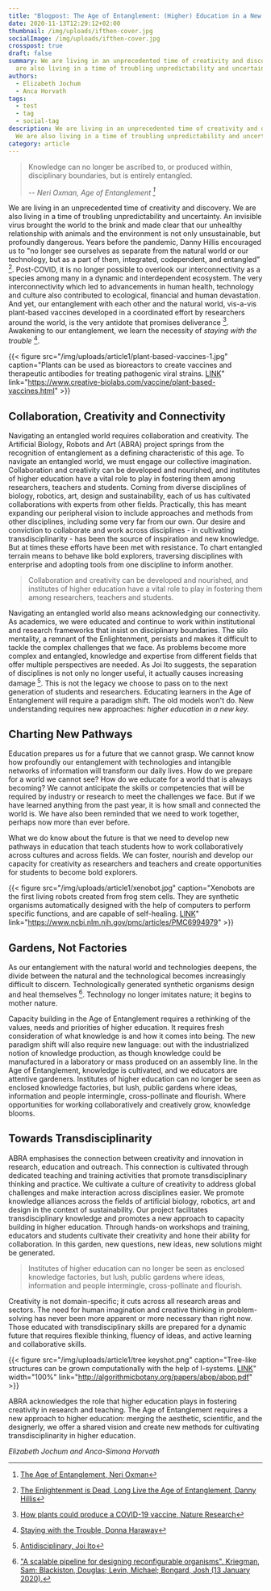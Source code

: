 ```yaml
---
title: "Blogpost: The Age of Entanglement: (Higher) Education in a New Key"
date: 2020-11-13T12:29:12+02:00
thumbnail: /img/uploads/ifthen-cover.jpg
socialImage: /img/uploads/ifthen-cover.jpg
crosspost: true
draft: false
summary: We are living in an unprecedented time of creativity and discovery. We
  are also living in a time of troubling unpredictability and uncertainty.
authors:
  - Elizabeth Jochum
  - Anca Horvath
tags:
  - test
  - tag
  - social-tag
description: We are living in an unprecedented time of creativity and discovery.
  We are also living in a time of troubling unpredictability and uncertainty.
category: article
---
```


> Knowledge can no longer be ascribed to, or produced within, disciplinary boundaries, but is entirely entangled.
>
> -- <cite>Neri Oxman, Age of Entanglement [^1] </cite>


We are living in an unprecedented time of creativity and discovery. We are also living in a time of troubling unpredictability and uncertainty. An invisible virus brought the world to the brink and made clear that our unhealthy relationship with animals and the environment is not only unsustainable, but profoundly dangerous. Years before the pandemic, Danny Hillis encouraged us to "no longer see ourselves as separate from the natural world or our technology, but as a part of them, integrated, codependent, and entangled” [^2]. Post-COVID, it is no longer possible to overlook our interconnectivity as a species among many in a dynamic and interdependent ecosystem. The very interconnectivity which led to advancements in human health, technology and culture also contributed to ecological, financial and human devastation. And yet, our entanglement with each other and the natural world, vis-a-vis plant-based vaccines developed in a coordinated effort by researchers around the world, is the very antidote that promises deliverance [^3]. Awakening to our entanglement, we learn the necessity of _staying with the trouble_ [^4].

{{< figure src="/img/uploads/article1/plant-based-vaccines-1.jpg" caption="Plants can be used as bioreactors to create vaccines and therapeutic antibodies for treating pathogenic viral strains. [LINK](https://www.creative-biolabs.com/vaccine/plant-based-vaccines.html)" link="https://www.creative-biolabs.com/vaccine/plant-based-vaccines.html" >}}

## Collaboration, Creativity and Connectivity

Navigating an entangled world requires collaboration and creativity. The Artificial Biology, Robots and Art (ABRA) project springs from the recognition of entanglement as a defining characteristic of this age. To navigate an entangled world, we must engage our collective imagination. Collaboration and creativity can be developed and nourished, and institutes of higher education have a vital role to play in fostering them among researchers, teachers and students. Coming from diverse disciplines of biology, robotics, art, design and sustainability, each of us has cultivated collaborations with experts from other fields. Practically, this has meant expanding our peripheral vision to include approaches and methods from other disciplines, including some very far from our own. Our desire and conviction to collaborate and work across disciplines - in cultivating transdisciplinarity - has been the source of inspiration and new knowledge. But at times these efforts have been met with resistance. To chart entangled terrain means to behave like bold explorers, traversing disciplines with enterprise and adopting tools from one discipline to inform another.

> Collaboration and creativity can be developed and nourished, and institutes of higher education have a vital role to play in fostering them among researchers, teachers and students.

Navigating an entangled world also means acknowledging our connectivity. As academics, we were educated and continue to work within institutional and research frameworks that insist on disciplinary boundaries. The silo mentality, a remnant of the Enlightenment, persists and makes it difficult to tackle the complex challenges that we face. As problems become more complex and entangled, knowledge and expertise from different fields that offer multiple perspectives are needed. As Joi Ito suggests, the separation of disciplines is not only no longer useful, it actually causes increasing damage [^5]. This is not the legacy we choose to pass on to the next generation of students and researchers. Educating learners in the Age of Entanglement will require a paradigm shift. The old models won't do. New understanding requires new approaches: _higher education in a new key._

## Charting New Pathways

Education prepares us for a future that we cannot grasp. We cannot know how profoundly our entanglement with technologies and intangible networks of information will transform our daily lives. How do we prepare for a world we cannot see? How do we educate for a world that is always becoming? We cannot anticipate the skills or competencies that will be required by industry or research to meet the challenges we face. But if we have learned anything from the past year, it is how small and connected the world is. We have also been reminded that we need to work together, perhaps now more than ever before.

What we do know about the future is that we need to develop new pathways in education that teach students how to work collaboratively across cultures and across fields. We can foster, nourish and develop our capacity for creativity as researchers and teachers and create opportunities for students to become bold explorers.

{{< figure src="/img/uploads/article1/xenobot.jpg" caption="Xenobots are the first living robots created from frog stem cells. They are synthetic organisms automatically designed with the help of computers to perform specific functions, and are capable of self-healing. [LINK](https://www.ncbi.nlm.nih.gov/pmc/articles/PMC6994979)" link="https://www.ncbi.nlm.nih.gov/pmc/articles/PMC6994979" >}}

## Gardens, Not Factories

As our entanglement with the natural world and technologies deepens, the divide between the natural and the technological becomes increasingly difficult to discern. Technologically generated synthetic organisms design and heal themselves [^6]. Technology no longer imitates nature; it begins to mother nature.

Capacity building in the Age of Entanglement requires a rethinking of the values, needs and priorities of higher education. It requires fresh consideration of what knowledge is and how it comes into being. The new paradigm shift will also require new language: out with the industrialized notion of knowledge production, as though knowledge could be manufactured in a laboratory or mass produced on an assembly line. In the Age of Entanglement, knowledge is cultivated, and we educators are attentive gardeners. Institutes of higher education can no longer be seen as enclosed knowledge factories, but lush, public gardens where ideas, information and people intermingle, cross-pollinate and flourish. Where opportunities for working collaboratively and creatively grow, knowledge blooms.

## Towards Transdisciplinarity

ABRA emphasises the connection between creativity and innovation in research, education and outreach. This connection is cultivated through dedicated teaching and training activities that promote transdisciplinary thinking and practice. We cultivate a culture of creativity to address global challenges and make interaction across disciplines easier. We promote knowledge alliances across the fields of artificial biology, robotics, art and design in the context of sustainability. Our project facilitates transdisciplinary knowledge and promotes a new approach to capacity building in higher education. Through hands-on workshops and training, educators and students cultivate their creativity and hone their ability for collaboration. In this garden, new questions, new ideas, new solutions might be generated.

> Institutes of higher education can no longer be seen as enclosed knowledge factories, but lush, public gardens where ideas, information and people intermingle, cross-pollinate and flourish.

Creativity is not domain-specific; it cuts across all research areas and sectors. The need for human imagination and creative thinking in problem-solving has never been more apparent or more necessary than right now. Those educated with transdisciplinary skills are prepared for a dynamic future that requires flexible thinking, fluency of ideas, and active learning and collaborative skills.

{{< figure src="/img/uploads/article1/tree keyshot.png" caption="Tree-like structures can be grown computationally with the help of l-systems. [LINK](http://algorithmicbotany.org/papers/abop/abop.pdf)" width="100%" link="http://algorithmicbotany.org/papers/abop/abop.pdf" >}}

ABRA acknowledges the role that higher education plays in fostering creativity in research and teaching. The Age of Entanglement requires a new approach to higher education: merging the aesthetic, scientific, and the designerly, we offer a shared vision and create new methods for cultivating transdisciplinarity in higher education.


_Elizabeth Jochum and Anca-Simona Horvath_


[^1]:	[The Age of Entanglement, Neri Oxman](http://jods.mitpress.mit.edu/pub/AgeOfEntanglement)

[^2]:	[The Enlightenment is Dead, Long Live the Age of Entanglement, Danny Hillis](https://jods.mitpress.mit.edu/pub/enlightenment-to-entanglement/release/1)

[^3]:	[How plants could produce a COVID-19 vaccine, Nature Research](https://www.nature.com/articles/d42473-020-00253-2)

[^4]:	[Staying with the Trouble, Donna Haraway](https://www.dukeupress.edu/staying-with-the-trouble)

[^5]:	[Antidisciplinary, Joi Ito](https://joi.ito.com/weblog/2014/10/02/antidisciplinar.html)

[^6]:	["A scalable pipeline for designing reconfigurable organisms". Kriegman, Sam; Blackiston, Douglas; Levin, Michael; Bongard, Josh (13 January 2020).](https://www.ncbi.nlm.nih.gov/pmc/articles/PMC6994979)
